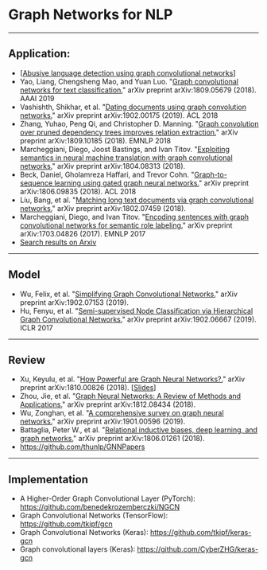 # Graph Networks for NLP
___
## Application:

* [[Abusive language detection using graph convolutional networks](https://twitter.com/HYannakoudakis/status/1099269516926824448)]
* Yao, Liang, Chengsheng Mao, and Yuan Luo. "[Graph convolutional networks for text classification.](https://arxiv.org/abs/1809.05679)" arXiv preprint arXiv:1809.05679 (2018). AAAI 2019
* Vashishth, Shikhar, et al. "[Dating documents using graph convolution networks.](https://arxiv.org/abs/1902.00175)" arXiv preprint arXiv:1902.00175 (2019). ACL 2018
* Zhang, Yuhao, Peng Qi, and Christopher D. Manning. "[Graph convolution over pruned dependency trees improves relation extraction.](https://arxiv.org/abs/1809.10185)" arXiv preprint arXiv:1809.10185 (2018). EMNLP 2018
* Marcheggiani, Diego, Joost Bastings, and Ivan Titov. "[Exploiting semantics in neural machine translation with graph convolutional networks.](https://arxiv.org/abs/1804.08313)" arXiv preprint arXiv:1804.08313 (2018).
* Beck, Daniel, Gholamreza Haffari, and Trevor Cohn. "[Graph-to-sequence learning using gated graph neural networks.](https://arxiv.org/abs/1806.09835)" arXiv preprint arXiv:1806.09835 (2018). ACL 2018
* Liu, Bang, et al. "[Matching long text documents via graph convolutional networks.](https://arxiv.org/abs/1802.07459)" arXiv preprint arXiv:1802.07459 (2018).
* Marcheggiani, Diego, and Ivan Titov. "[Encoding sentences with graph convolutional networks for semantic role labeling.](https://arxiv.org/abs/1703.04826)" arXiv preprint arXiv:1703.04826 (2017). EMNLP 2017
* [Search results on Arxiv](https://arxiv.org/search/advanced?advanced=&terms-0-operator=AND&terms-0-term=cs.CL&terms-0-field=all&terms-1-operator=AND&terms-1-term=graph+convolutional&terms-1-field=abstract&classification-computer_science=y&classification-physics_archives=all&classification-include_cross_list=include&date-filter_by=all_dates&date-year=&date-from_date=&date-to_date=&date-date_type=submitted_date&abstracts=show&size=50&order=-announced_date_first)
___
## Model

* Wu, Felix, et al. "[Simplifying Graph Convolutional Networks.](https://arxiv.org/abs/1902.07153)" arXiv preprint arXiv:1902.07153 (2019).
* Hu, Fenyu, et al. "[Semi-supervised Node Classification via Hierarchical Graph Convolutional Networks.](https://arxiv.org/abs/1902.06667)" arXiv preprint arXiv:1902.06667 (2019). ICLR 2017
___
## Review

* Xu, Keyulu, et al. "[How Powerful are Graph Neural Networks?.](https://arxiv.org/pdf/1810.00826.pdf)" arXiv preprint arXiv:1810.00826 (2018). [[Slides](http://i.stanford.edu/~jure/pub/talks2/graphsage_gin-ita-feb19.pdf)]
* Zhou, Jie, et al. "[Graph Neural Networks: A Review of Methods and Applications.](https://arxiv.org/abs/1812.08434)" arXiv preprint arXiv:1812.08434 (2018).
* Wu, Zonghan, et al. "[A comprehensive survey on graph neural networks.](https://arxiv.org/abs/1901.00596)" arXiv preprint arXiv:1901.00596 (2019).
* Battaglia, Peter W., et al. "[Relational inductive biases, deep learning, and graph networks.](https://arxiv.org/pdf/1806.01261.pdf)" arXiv preprint arXiv:1806.01261 (2018).
* https://github.com/thunlp/GNNPapers

___
## Implementation

* A Higher-Order Graph Convolutional Layer (PyTorch): https://github.com/benedekrozemberczki/NGCN
* Graph Convolutional Networks (TensorFlow): https://github.com/tkipf/gcn
* Graph Convolutional Networks (Keras): https://github.com/tkipf/keras-gcn
* Graph convolutional layers (Keras): https://github.com/CyberZHG/keras-gcn
